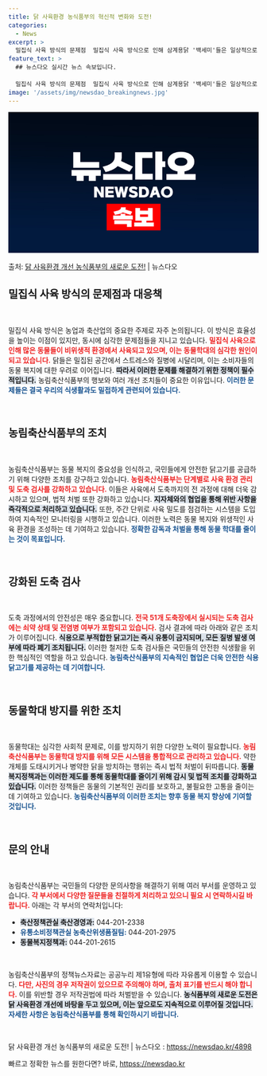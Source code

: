 ```yaml
---
title: 닭 사육환경 농식품부의 혁신적 변화와 도전!
categories:
  - News
excerpt: >
  밀집식 사육 방식의 문제점  밀집식 사육 방식으로 인해 삼계용닭 '백세미'들은 일상적으로 비위생적 환경에서 …
feature_text: >
  ## 뉴스다오 실시간 뉴스 속보입니다.

  밀집식 사육 방식의 문제점  밀집식 사육 방식으로 인해 삼계용닭 '백세미'들은 일상적으로 비위생적 환경에서 …
image: '/assets/img/newsdao_breakingnews.jpg'
---
```


![뉴스다오 속보](/assets/img/newsdao_breakingnews.jpg)

<p>출처: <a href="httpss://newsdao.kr/4898" rel="dofollow">닭 사육환경 개선 농식품부의 새로운 도전!</a> | 뉴스다오</p>

<h2 data-ke-size="size26">밀집식 사육 방식의 문제점과 대응책</h2>

<p data-ke-size="size16">&nbsp;</p>

<p data-ke-size="size16">밀집식 사육 방식은 농업과 축산업의 중요한 주제로 자주 논의됩니다. 이 방식은 효율성을 높이는 이점이 있지만, 동시에 심각한 문제점들을 지니고 있습니다. <b><span style="color: #ee2323;">밀집식 사육으로 인해 많은 동물들이 비위생적 환경에서 사육되고 있으며, 이는 동물학대의 심각한 원인이 되고 있습니다.</span></b> 닭들은 밀집된 공간에서 스트레스와 질병에 시달리며, 이는 소비자들의 동물 복지에 대한 우려로 이어집니다. <b><span style="background-color: #21538527;">따라서 이러한 문제를 해결하기 위한 정책이 필수적입니다.</span></b> 농림축산식품부의 행보와 여러 개선 조치들이 중요한 이유입니다. <b><span style="color: #1a5490;">이러한 문제들은 결국 우리의 식생활과도 밀접하게 관련되어 있습니다.</span></b></p>

<p data-ke-size="size16">&nbsp;</p>

<h2 data-ke-size="size26">농림축산식품부의 조치</h2>

<p data-ke-size="size16">&nbsp;</p>

<p data-ke-size="size16">농림축산식품부는 동물 복지의 중요성을 인식하고, 국민들에게 안전한 닭고기를 공급하기 위해 다양한 조치를 강구하고 있습니다. <b><span style="color: #ee2323;">농림축산식품부는 단계별로 사육 환경 관리 및 도축 검사를 강화하고 있습니다.</span></b> 이들은 사육에서 도축까지의 전 과정에 대해 더욱 감시하고 있으며, 법적 처벌 또한 강화하고 있습니다. <b><span style="background-color: #21538527;">지자체와의 협업을 통해 위반 사항을 즉각적으로 처리하고 있습니다.</span></b> 또한, 주간 단위로 사육 밀도를 점검하는 시스템을 도입하여 지속적인 모니터링을 시행하고 있습니다. 이러한 노력은 동물 복지와 위생적인 사육 환경을 조성하는 데 기여하고 있습니다. <b><span style="color: #1a5490;">정확한 감독과 처벌을 통해 동물 학대를 줄이는 것이 목표입니다.</span></b></p>

<p data-ke-size="size16">&nbsp;</p>

<h2 data-ke-size="size26">강화된 도축 검사</h2>

<p data-ke-size="size16">&nbsp;</p>

<p data-ke-size="size16">도축 과정에서의 안전성은 매우 중요합니다. <b><span style="color: #ee2323;">전국 51개 도축장에서 실시되는 도축 검사에는 쇠약 상태 및 전염병 여부가 포함되고 있습니다.</span></b> 검사 결과에 따라 아래와 같은 조치가 이루어집니다. <b><span style="background-color: #21538527;">식용으로 부적합한 닭고기는 즉시 유통이 금지되며, 모든 질병 발생 여부에 따라 폐기 조치됩니다.</span></b> 이러한 철저한 도축 검사들은 국민들의 안전한 식생활을 위한 핵심적인 역할을 하고 있습니다. <b><span style="color: #1a5490;">농림축산식품부의 지속적인 협업은 더욱 안전한 식용 닭고기를 제공하는 데 기여합니다.</span></b></p>

<p data-ke-size="size16">&nbsp;</p>

<h2 data-ke-size="size26">동물학대 방지를 위한 조치</h2>

<p data-ke-size="size16">&nbsp;</p>

<p data-ke-size="size16">동물학대는 심각한 사회적 문제로, 이를 방지하기 위한 다양한 노력이 필요합니다. <b><span style="color: #ee2323;">농림축산식품부는 동물학대 방지를 위해 모든 시스템을 통합적으로 관리하고 있습니다.</span></b> 약한 개체를 도태시키거나 병약한 닭을 방치하는 행위는 즉시 법적 처벌이 뒤따릅니다. <b><span style="background-color: #21538527;">동물복지정책과는 이러한 제도를 통해 동물학대를 줄이기 위해 감시 및 법적 조치를 강화하고 있습니다.</span></b> 이러한 정책들은 동물의 기본적인 권리를 보호하고, 불필요한 고통을 줄이는 데 기여하고 있습니다. <b><span style="color: #1a5490;">농림축산식품부의 이러한 조치는 향후 동물 복지 향상에 기여할 것입니다.</span></b></p>

<p data-ke-size="size16">&nbsp;</p>

<h2 data-ke-size="size26">문의 안내</h2>

<p data-ke-size="size16">&nbsp;</p>

<p data-ke-size="size16">농림축산식품부는 국민들의 다양한 문의사항을 해결하기 위해 여러 부서를 운영하고 있습니다. <b><span style="color: #ee2323;">각 부서에서 다양한 질문들을 친절하게 처리하고 있으니 필요 시 연락하시길 바랍니다.</span></b> 아래는 각 부서의 연락처입니다:</p>

<ul>
    <li><b><span style="background-color: #21538527;">축산정책관실 축산경영과:</span></b> 044-201-2338</li>
    <li><b><span style="color: #1a5490;">유통소비정책관실 농축산위생품질팀:</span></b> 044-201-2975</li>
    <li><b><span style="background-color: #21538527;">동물복지정책과:</span></b> 044-201-2615</li>
</ul>

<p data-ke-size="size16">&nbsp;</p>

<p data-ke-size="size16">농림축산식품부의 정책뉴스자료는 공공누리 제1유형에 따라 자유롭게 이용할 수 있습니다. <b><span style="color: #ee2323;">다만, 사진의 경우 저작권이 있으므로 주의해야 하며, 출처 표기를 반드시 해야 합니다.</span></b> 이를 위반할 경우 저작권법에 따라 처벌받을 수 있습니다. <b><span style="background-color: #21538527;">농식품부의 새로운 도전은 닭 사육환경 개선에 바탕을 두고 있으며, 이는 앞으로도 지속적으로 이루어질 것입니다.</span></b> <b><span style="color: #1a5490;">자세한 사항은 농림축산식품부를 통해 확인하시기 바랍니다.</span></b></p>

<p data-ke-size="size16">&nbsp;</p>

<p data-ke-size="size16">닭 사육환경 개선 농식품부의 새로운 도전! | 뉴스다오  : <a href="httpss://newsdao.kr/4898">httpss://newsdao.kr/4898</a></p> 

빠르고 정확한 뉴스를 원한다면? 바로, <a href="httpss://newsdao.kr" rel="dofollow">httpss://newsdao.kr</a>


